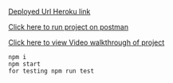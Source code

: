 [Deployed Url Heroku link](https://socialpilot-node.herokuapp.com/)

[Click here to run project on postman](https://documenter.getpostman.com/view/11110002/TVetc6Mu#c1420970-16dc-4ac2-9239-d6ea5594374)

[Click here to view  Video walkthrough of project](https://drive.google.com/file/d/1WFBm6OMpibFCxMsSpxbfEMQlcA9b0K5A/view?usp=sharing)

    npm i
    npm start
    for testing npm run test



